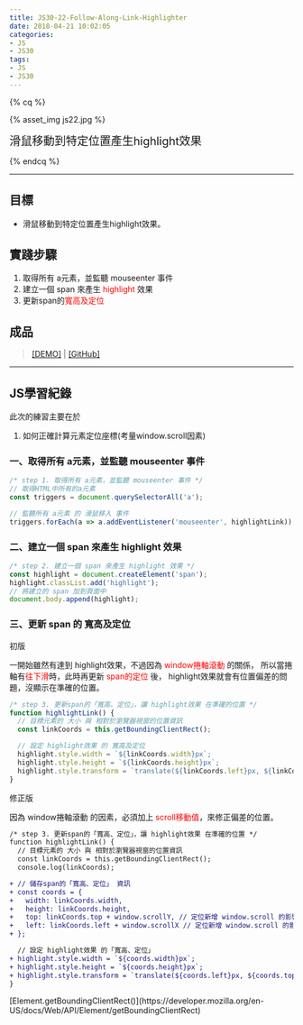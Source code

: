 ```yaml
---
title: JS30-22-Follow-Along-Link-Highlighter
date: 2018-04-21 10:02:05
categories:
- JS
- JS30
tags:
- JS
- JS30
---
```


{% cq %}

{% asset_img js22.jpg %}

<font style="font-size:20px;">滑鼠移動到特定位置產生highlight效果</font>

{% endcq %}

<!-- more -->
***

## 目標

- 滑鼠移動到特定位置產生highlight效果。


## 實踐步驟

1. 取得所有 a元素，並監聽 mouseenter 事件
2. 建立一個 span 來產生 <font color="red">highlight</font> 效果
3. 更新span的<font color="red">寬高及定位</font>

## 成品

>[[DEMO]](https://kanboo.github.io/JavaScript30/22%20-%20Follow%20Along%20Link%20Highlighter/) | [[GitHub]](https://github.com/kanboo/JavaScript30/blob/master/22%20-%20Follow%20Along%20Link%20Highlighter/index.html)

***
## JS學習紀錄

此次的練習主要在於

1. 如何正確計算元素定位座標(考量window.scroll因素)

### 一、取得所有 a元素，並監聽 mouseenter 事件

``` js
/* step 1. 取得所有 a元素，並監聽 mouseenter 事件 */
// 取得HTML中所有的a元素
const triggers = document.querySelectorAll('a');

// 監聽所有 a元素 的 滑鼠移入 事件
triggers.forEach(a => a.addEventListener('mouseenter', highlightLink));
```

### 二、建立一個 span 來產生 highlight 效果

``` js
/* step 2. 建立一個 span 來產生 highlight 效果 */
const highlight = document.createElement('span');
highlight.classList.add('highlight');
// 將建立的 span 加到頁面中
document.body.append(highlight);
```

### 三、更新 span 的 寬高及定位

<span id="inline-blue">初版</span>

一開始雖然有達到 highlight效果，不過因為 <font color="red">window捲軸滾動</font> 的關係，
所以當捲軸有<font color="red">往下滑</font>時，此時再更新 <font color="red">span的定位</font> 後，
highlight效果就會有位置偏差的問題，沒顯示在準確的位置。

``` js
/* step 3. 更新span的「寬高、定位」，讓 highlight效果 在準確的位置 */
function highlightLink() {
  // 目標元素的 大小 與 相對於瀏覽器視窗的位置資訊
  const linkCoords = this.getBoundingClientRect();

  // 設定 highlight效果 的 寬高及定位
  highlight.style.width = `${linkCoords.width}px`;
  highlight.style.height = `${linkCoords.height}px`;
  highlight.style.transform = `translate(${linkCoords.left}px, ${linkCoords.top}px)`;
}
```

<span id="inline-yellow">修正版</span>

因為 window捲軸滾動 的因素，必須加上 <font color="red">scroll移動值</font>，來修正偏差的位置。

``` diff
/* step 3. 更新span的「寬高、定位」，讓 highlight效果 在準確的位置 */
function highlightLink() {
  // 目標元素的 大小 與 相對於瀏覽器視窗的位置資訊
  const linkCoords = this.getBoundingClientRect();
  console.log(linkCoords);

+ // 儲存span的「寬高、定位」 資訊
+ const coords = {
+   width: linkCoords.width,
+   height: linkCoords.height,
+   top: linkCoords.top + window.scrollY, // 定位新增 window.scroll 的影響因素
+   left: linkCoords.left + window.scrollX // 定位新增 window.scroll 的影響因素
+ };

  // 設定 highlight效果 的「寬高、定位」
+ highlight.style.width = `${coords.width}px`;
+ highlight.style.height = `${coords.height}px`;
+ highlight.style.transform = `translate(${coords.left}px, ${coords.top}px)`;
}
```

<div class="note info">[Element.getBoundingClientRect()](https://developer.mozilla.org/en-US/docs/Web/API/Element/getBoundingClientRect)</div>